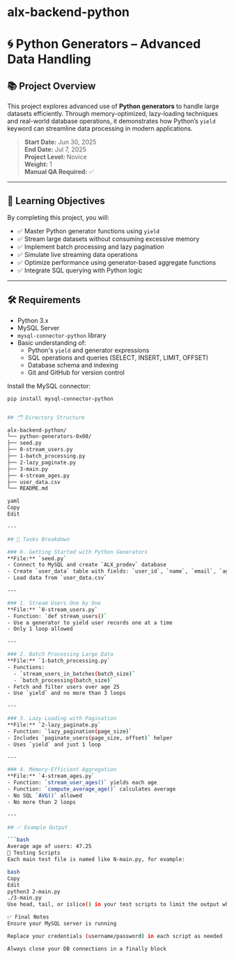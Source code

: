 # alx-backend-python

# 🌀 Python Generators – Advanced Data Handling

## 📚 Project Overview

This project explores advanced use of **Python generators** to handle large datasets efficiently. Through memory-optimized, lazy-loading techniques and real-world database operations, it demonstrates how Python’s `yield` keyword can streamline data processing in modern applications.

> **Start Date:** Jun 30, 2025  
> **End Date:** Jul 7, 2025  
> **Project Level:** Novice  
> **Weight:** 1  
> **Manual QA Required:** ✅  

---

## 🎯 Learning Objectives

By completing this project, you will:

- ✅ Master Python generator functions using `yield`
- ✅ Stream large datasets without consuming excessive memory
- ✅ Implement batch processing and lazy pagination
- ✅ Simulate live streaming data operations
- ✅ Optimize performance using generator-based aggregate functions
- ✅ Integrate SQL querying with Python logic

---

## 🛠️ Requirements

- Python 3.x
- MySQL Server
- `mysql-connector-python` library
- Basic understanding of:
  - Python's `yield` and generator expressions
  - SQL operations and queries (SELECT, INSERT, LIMIT, OFFSET)
  - Database schema and indexing
  - Git and GitHub for version control

Install the MySQL connector:

```bash
pip install mysql-connector-python


## 🗂️ Directory Structure

alx-backend-python/
└── python-generators-0x00/
├── seed.py
├── 0-stream_users.py
├── 1-batch_processing.py
├── 2-lazy_paginate.py
├── 3-main.py
├── 4-stream_ages.py
├── user_data.csv
└── README.md

yaml
Copy
Edit

---

## 📌 Tasks Breakdown

### 0. Getting Started with Python Generators  
**File:** `seed.py`  
- Connect to MySQL and create `ALX_prodev` database  
- Create `user_data` table with fields: `user_id`, `name`, `email`, `age`  
- Load data from `user_data.csv`

---

### 1. Stream Users One by One  
**File:** `0-stream_users.py`  
- Function: `def stream_users()`  
- Use a generator to yield user records one at a time  
- Only 1 loop allowed

---

### 2. Batch Processing Large Data  
**File:** `1-batch_processing.py`  
- Functions:  
  - `stream_users_in_batches(batch_size)`  
  - `batch_processing(batch_size)`  
- Fetch and filter users over age 25  
- Use `yield` and no more than 3 loops

---

### 3. Lazy Loading with Pagination  
**File:** `2-lazy_paginate.py`  
- Function: `lazy_pagination(page_size)`  
- Includes `paginate_users(page_size, offset)` helper  
- Uses `yield` and just 1 loop

---

### 4. Memory-Efficient Aggregation  
**File:** `4-stream_ages.py`  
- Function: `stream_user_ages()` yields each age  
- Function: `compute_average_age()` calculates average  
- No SQL `AVG()` allowed  
- No more than 2 loops

---

## ✅ Example Output

```bash
Average age of users: 47.25
🧪 Testing Scripts
Each main test file is named like N-main.py, for example:

bash
Copy
Edit
python3 2-main.py
./3-main.py
Use head, tail, or islice() in your test scripts to limit the output when streaming large results.

✅ Final Notes
Ensure your MySQL server is running

Replace your credentials (username/password) in each script as needed

Always close your DB connections in a finally block